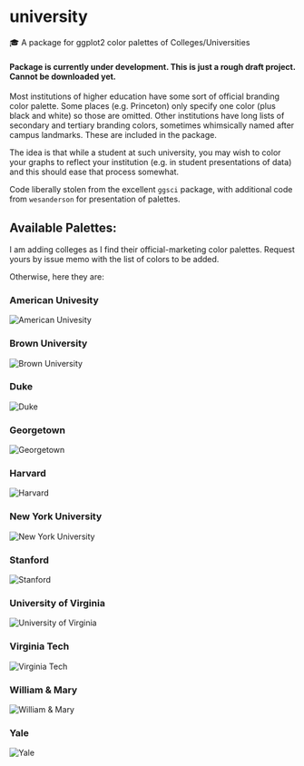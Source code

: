 # university
🎓 A package for ggplot2 color palettes of Colleges/Universities

#### Package is currently under development. This is just a rough draft project. Cannot be downloaded yet. 

Most institutions of higher education have some sort of official branding color palette. Some places (e.g. Princeton) only specify one color (plus black and white) so those are omitted. Other institutions have long lists of secondary and tertiary branding colors, sometimes whimsically named after campus landmarks. These are included in the package. 

The idea is that while a student at such university, you may wish to color your graphs to reflect your institution (e.g. in student presentations of data) and this should ease that process somewhat. 

Code liberally stolen from the excellent `ggsci` package, with additional code from `wesanderson` for presentation of palettes. 


## Available Palettes:
I am adding colleges as I find their official-marketing color palettes. Request yours by issue memo with the list of colors to be added. 

Otherwise, here they are:

### American Univesity
![American Univesity](https://github.com/McCartneyAC/university/blob/master/images/american.png?raw=true)
### Brown University
![Brown University](https://github.com/McCartneyAC/university/blob/master/images/brownu.png?raw=true)
### Duke
![Duke](https://github.com/McCartneyAC/university/blob/master/images/duke.png?raw=true)
### Georgetown
![Georgetown](https://github.com/McCartneyAC/university/blob/master/images/georgetown.png?raw=true)
### Harvard
![Harvard](https://github.com/McCartneyAC/university/blob/master/images/harvard.png?raw=true)
### New York University
![New York University](https://github.com/McCartneyAC/university/blob/master/images/nyu.png?raw=true)
### Stanford
![Stanford](https://github.com/McCartneyAC/university/blob/master/images/stanford.png?raw=true)
### University of Virginia
![University of Virginia](https://github.com/McCartneyAC/university/blob/master/images/uva.png?raw=true)
### Virginia Tech
![Virginia Tech](https://github.com/McCartneyAC/university/blob/master/images/vatech.png?raw=true)
### William & Mary
![William & Mary](https://github.com/McCartneyAC/university/blob/master/images/wm.png?raw=true)
### Yale
![Yale](https://github.com/McCartneyAC/university/blob/master/images/yale.png?raw=true)
